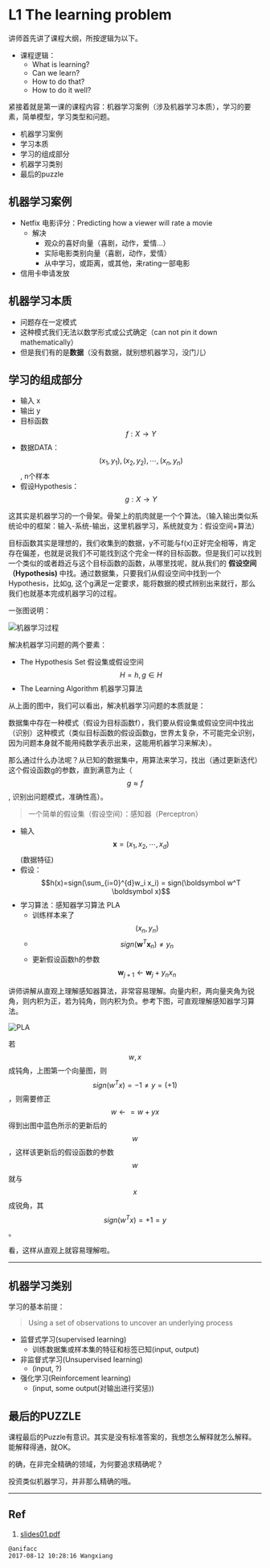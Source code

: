 # L1 The learning problem

讲师首先讲了课程大纲，所按逻辑为以下。

- 课程逻辑：
    - What is learning?
    - Can we learn?
    - How to do that?
    - How to do it well?

紧接着就是第一课的课程内容：机器学习案例（涉及机器学习本质），学习的要素，简单模型，学习类型和问题。

- 机器学习案例
- 学习本质
- 学习的组成部分
- 机器学习类别
- 最后的puzzle

## 机器学习案例

- Netfix 电影评分：Predicting how a viewer will rate a movie
    - 解决
        - 观众的喜好向量（喜剧，动作，爱情...）
        - 实际电影类别向量（喜剧，动作，爱情）
        - 从中学习，或距离，或其他，来rating一部电影
- 信用卡申请发放

## 机器学习本质

- 问题存在一定模式
- 这种模式我们无法以数学形式或公式确定（can not pin it down mathematically）
- 但是我们有的是**数据**（没有数据，就别想机器学习，没门儿）

## 学习的组成部分

- 输入 x
- 输出 y
- 目标函数 $$f: X \rightarrow Y$$
- 数据DATA： $$(x_1, y_1), (x_2, y_2), \cdots, (x_n, y_n)$$, n个样本
- 假设Hypothesis：$$g: X \rightarrow Y$$

这其实是机器学习的一个骨架。骨架上的肌肉就是一个个算法。（输入输出类似系统论中的框架：输入-系统-输出，这里机器学习，系统就变为：假设空间+算法）

目标函数其实是理想的，我们收集到的数据，y不可能与f(x)正好完全相等，肯定存在偏差，也就是说我们不可能找到这个完全一样的目标函数。但是我们可以找到一个类似的或者趋近与这个目标函数的函数，从哪里找呢，就从我们的 **假设空间（Hypothesis)** 中找。通过数据集，只要我们从假设空间中找到一个Hypothesis，比如g, 这个g满足一定要求，能将数据的模式辨别出来就行，那么我们也就基本完成机器学习的过程。

一张图说明：

![机器学习过程](https://dn-learnml.qbox.me/image/ai/learning-progress.JPG)

解决机器学习问题的两个要素：

- The Hypothesis Set 假设集或假设空间 $$H={h}, g \in H$$
- The Learning Algorithm 机器学习算法

从上面的图中，我们可以看出，解决机器学习问题的本质就是：

数据集中存在一种模式（假设为目标函数f），我们要从假设集或假设空间中找出（识别）这种模式（类似目标函数的假设函数g，世界太复杂，不可能完全识别，因为问题本身就不能用纯数学表示出来，这能用机器学习来解决）。

那么通过什么办法呢？从已知的数据集中，用算法来学习，找出（通过更新迭代）这个假设函数g的参数，直到满意为止（$$g \approx f$$, 识别出问题模式，准确性高）。

> 一个简单的假设集（假设空间）：感知器（Perceptron）

- 输入 $$\boldsymbol x=(x_1, x_2, \cdots, x_d)$$(数据特征)
- 假设：$$h(x)=sign(\sum_{i=0}^{d}w_i x_i) = sign(\boldsymbol w^T \boldsymbol x)$$
- 学习算法：感知器学习算法 PLA
  - 训练样本来了 $$(x_n, y_n)$$
  - $$sign(\boldsymbol w^T \boldsymbol x_n)\neq y_n$$
  - 更新假设函数h的参数 $$\boldsymbol w_{j+1} \leftarrow \boldsymbol w_{j} + y_nx_n$$

讲师讲解从直观上理解感知器算法，非常容易理解。向量内积，两向量夹角为锐角，则内积为正，若为钝角，则内积为负。参考下图，可直观理解感知器学习算法。

![PLA](https://dn-learnml.qbox.me/image/ai/PLA-obj.JPG)

若$$w, x$$成钝角，上图第一个向量图，则$$sign(w^T x)=-1 \neq y=(+1)$$，则需要修正$$w \leftarrow = w + yx$$ 得到出图中蓝色所示的更新后的$$w$$，这样该更新后的假设函数的参数$$w$$就与$$x$$成锐角，其$$sign(w^Tx)=+1 = y$$。

看，这样从直观上就容易理解啦。

---

## 机器学习类别

学习的基本前提：

> Using a set of observations to uncover an underlying process

- 监督式学习(supervised learning)
  - 训练数据集或样本集的特征和标签已知(input, output)
- 非监督式学习(Unsupervised learning)
  - (input, ?)
- 强化学习(Reinforcement learning)
  - (input, some output(对输出进行奖惩))

## 最后的PUZZLE

课程最后的Puzzle有意识。其实是没有标准答案的，我想怎么解释就怎么解释。能解释得通，就OK。

的确，在非完全精确的领域，为何要追求精确呢？

投资类似机器学习，并非那么精确的哦。

---

## Ref

1. [slides01.pdf](http://work.caltech.edu/slides/slides01.pdf)

```
@anifacc
2017-08-12 10:28:16 Wangxiang
```

